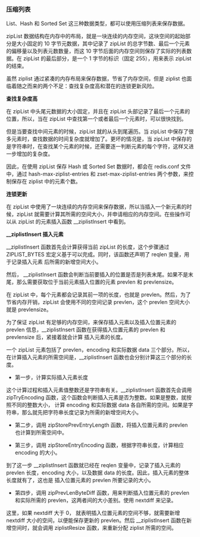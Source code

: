 ### 压缩列表
List、Hash 和 Sorted Set 这三种数据类型，都可以使用压缩列表来保存数据。


zipList 数据结构在内存中的布局，就是一块连续的内存空间，这块空间的起始部分是大小固定的 10 字节元数据，其中记录了 zipList 的总字节数、最后一个元素
的偏移量以及列表元数数量，而这 10 字节后面的内存空间则保存了实际的列表数据。在 zipList 的最后部分，是一个 1 字节的标识（固定 255），用来表示 zipList
的结束。

虽然 ziplist 通过紧凑的内存布局来保存数据，节省了内存空间，但是 ziplist 也面临着随之而来的两个不足：查找复杂度高和潜在的连锁更新风险。

**查找复杂度高**

在 zipList 中头尾元数据的大小固定，并且在 zipList 头部记录了最后一个元素的位置，所以，当在 zipList 中查找第一个或者最后一个元素时，可以很快找到。

但是当要查找中间元素的时候，zipList 就的从头到尾遍历。当 zipList 中保存了很多元素时，查找数据的时间复杂度就增加了。更坏的情况是，当 zipList 中保存的
是字符串时，在查找某个元素的时候，还需要逐一判断元素的每个字符，这样又进一步增加的复杂度。

因此，在使用 zipList 保存 Hash 或 Sorted Set 数据时，都会在 redis.conf 文件中，通过 hash-max-ziplist-entries 和 zset-max-ziplist-entries 
两个参数，来控制保存在 ziplist 中的元素个数。

**连锁更新**

在 zipList 中使用了一块连续的内存空间来保存数据，所以当插入一个新元素的时候，zipList 就需要计算其所需的空间大小，并申请相应的内存空间。在些操作可以从
zipList 的元素插入函数 __ziplistInsert 中看到。

**__ziplistInsert 插入元素**

__ziplistInsert 函数首先会计算获得当前 zipList 的长度，这个步骤通过 ZIPLIST_BYTES 宏定义基于可以完成。同时，该函数还声明了 reqlen 变量，用于记录插入元素
后所需的新增空间大小。

然后， __ziplistInsert 函数会判断当前要插入的位置是否是列表末尾。如果不是末尾，那么需要获取位于当前元素插入位置的元素 prevlen 和 prevlensize。

在 zipList 中，每个元素都会记录其前一项的长度，也就是 prevlen。然后，为了节省内存开销，zipList 会使用不同的空间记录 prevlen，这个 prevlen 空间大小
就是 prevlensize。

为了保证 zipList 有足够的内存空间，来保存插入元素以及插入位置元素的 prevlen 信息，__ziplistInsert 函数在获得插入位置元素的 prevlen 和 prevlensize 后，紧接着就会计算
插入元素的长度。

一个 zipList 元素包括了 prevlen，encoding 和实际数据 data 三个部分。所以，在计算插入元素的所需空间是，__ziplistInsert 函数也会分别计算这三个部分的长度。

* 第一步，计算实际插入元素长度

这个计算过程和插入元素值整数还是字符串有关。__ziplistInsert 函数首先会调用 zipTryEncoding 函数，这个函数会判断插入元素是否为整数。如果是整数，就按照不同的整数大小，
计算 encoding 和实际数据 data 各自所需的空间。如果是字符串，那么就先把字符串长度记录为所需的新增空间大小。


* 第二步，调用 zipStorePrevEntryLength 函数，将插入位置元素的 prevlen 也计算到所需空间中。

* 第三步，调用 zipStoreEntryEncoding 函数，根据字符串长度，计算相应 encoding 的大小。

到了这一步 __ziplistInsert 函数就已经在 reqlen 变量中，记录了插入元素的 prevlen 长度，encoding 大小，以及数据 data 的长度。因此，插入元素的整体长度就有了，这也是
插入位置元素的 prevlen 所要记录的大小。

* 第四步，调用 zipPrevLenByteDiff 函数，用来判断插入位置元素的 prevlen 和实际所需的 prevlen，这两者间的大小差别。使用 nextdiff 来记录。

这里，如果 nextdiff 大于 0， 就表明插入位置元素的空间不够，就需要新增 nextdiff 大小的空间，以便能保存更新的 prevlen。然后 __ziplistInsert 函数在新增空间时，就会调用 
ziplistResize 函数，来重新分配 ziplist 所需的空间。


